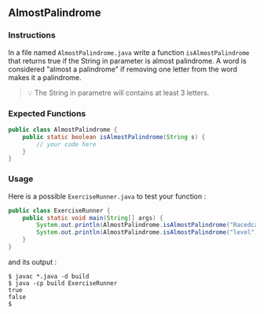 ## AlmostPalindrome

### Instructions

In a file named `AlmostPalindrome.java` write a function `isAlmostPalindrome` that returns true if the String in parameter is almost palindrome.
A word is considered "almost a palindrome" if removing one letter from the word makes it a palindrome.

> 💡 The String in parametre will contains at least 3 letters.

### Expected Functions

```java
public class AlmostPalindrome {
    public static boolean isAlmostPalindrome(String s) {
        // your code here
    }
}
```

### Usage

Here is a possible `ExerciseRunner.java` to test your function :

```java
public class ExerciseRunner {
    public static void main(String[] args) {
        System.out.println(AlmostPalindrome.isAlmostPalindrome("Racedcar"));
        System.out.println(AlmostPalindrome.isAlmostPalindrome("level"));
    }
}
```

and its output :

```shell
$ javac *.java -d build
$ java -cp build ExerciseRunner
true
false
$
```
